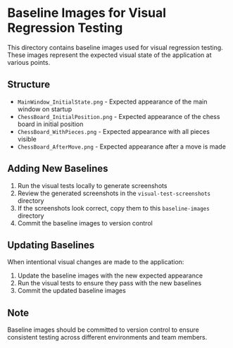 # Baseline Images for Visual Regression Testing

This directory contains baseline images used for visual regression testing. These images represent the expected visual state of the application at various points.

## Structure

- `MainWindow_InitialState.png` - Expected appearance of the main window on startup
- `ChessBoard_InitialPosition.png` - Expected appearance of the chess board in initial position
- `ChessBoard_WithPieces.png` - Expected appearance with all pieces visible
- `ChessBoard_AfterMove.png` - Expected appearance after a move is made

## Adding New Baselines

1. Run the visual tests locally to generate screenshots
2. Review the generated screenshots in the `visual-test-screenshots` directory
3. If the screenshots look correct, copy them to this `baseline-images` directory
4. Commit the baseline images to version control

## Updating Baselines

When intentional visual changes are made to the application:

1. Update the baseline images with the new expected appearance
2. Run the visual tests to ensure they pass with the new baselines
3. Commit the updated baseline images

## Note

Baseline images should be committed to version control to ensure consistent testing across different environments and team members.
